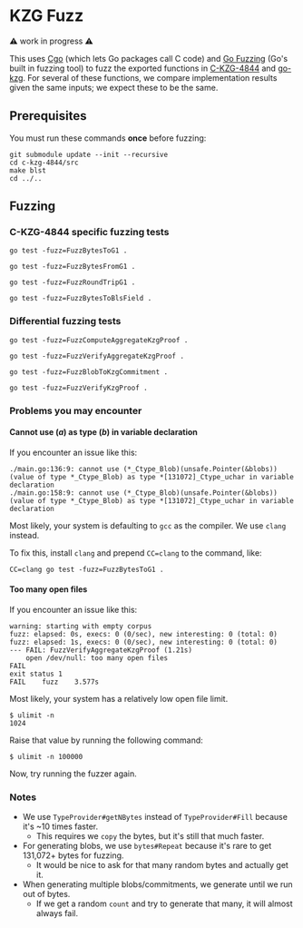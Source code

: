 # KZG Fuzz

⚠️ work in progress ⚠️

This uses [Cgo](https://go.dev/blog/cgo) (which lets Go packages call C code)
and [Go Fuzzing](https://go.dev/security/fuzz/) (Go's built in fuzzing tool) to
fuzz the exported functions in
[C-KZG-4844](https://github.com/ethereum/c-kzg-4844) and
[go-kzg](https://github.com/protolambda/go-kzg). For several of these functions,
we compare implementation results given the same inputs; we expect these to be
the same.

## Prerequisites

You must run these commands **once** before fuzzing:

```
git submodule update --init --recursive
cd c-kzg-4844/src
make blst
cd ../..
```

## Fuzzing

### C-KZG-4844 specific fuzzing tests

```
go test -fuzz=FuzzBytesToG1 .
```
```
go test -fuzz=FuzzBytesFromG1 .
```
```
go test -fuzz=FuzzRoundTripG1 .
```
```
go test -fuzz=FuzzBytesToBlsField .
```

### Differential fuzzing tests

```
go test -fuzz=FuzzComputeAggregateKzgProof .
```
```
go test -fuzz=FuzzVerifyAggregateKzgProof .
```
```
go test -fuzz=FuzzBlobToKzgCommitment .
```
```
go test -fuzz=FuzzVerifyKzgProof .
```

### Problems you may encounter

#### Cannot use (*a*) as type (*b*) in variable declaration

If you encounter an issue like this:
```
./main.go:136:9: cannot use (*_Ctype_Blob)(unsafe.Pointer(&blobs)) (value of type *_Ctype_Blob) as type *[131072]_Ctype_uchar in variable declaration
./main.go:158:9: cannot use (*_Ctype_Blob)(unsafe.Pointer(&blobs)) (value of type *_Ctype_Blob) as type *[131072]_Ctype_uchar in variable declaration
```

Most likely, your system is defaulting to `gcc` as the compiler. We use `clang` instead.

To fix this, install `clang` and prepend `CC=clang` to the command, like:
```
CC=clang go test -fuzz=FuzzBytesToG1 .
```

#### Too many open files

If you encounter an issue like this:
```
warning: starting with empty corpus
fuzz: elapsed: 0s, execs: 0 (0/sec), new interesting: 0 (total: 0)
fuzz: elapsed: 1s, execs: 0 (0/sec), new interesting: 0 (total: 0)
--- FAIL: FuzzVerifyAggregateKzgProof (1.21s)
    open /dev/null: too many open files
FAIL
exit status 1
FAIL	fuzz	3.577s
```

Most likely, your system has a relatively low open file limit.
```
$ ulimit -n
1024
```

Raise that value by running the following command:
```
$ ulimit -n 100000
```

Now, try running the fuzzer again.

### Notes

* We use `TypeProvider#getNBytes` instead of `TypeProvider#Fill` because it's ~10 times faster.
  * This requires we `copy` the bytes, but it's still that much faster.
* For generating blobs, we use `bytes#Repeat` because it's rare to get 131,072+ bytes for fuzzing.
  * It would be nice to ask for that many random bytes and actually get it.
* When generating multiple blobs/commitments, we generate until we run out of bytes.
  * If we get a random `count` and try to generate that many, it will almost always fail.
